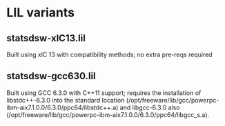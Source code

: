 # LIL variants

## statsdsw-xlC13.lil

Built using xlC 13 with compatibility methods; no extra pre-reqs required

## statsdsw-gcc630.lil

Built using GCC 6.3.0 with C++11 support; requires the installation of libstdc++-6.3.0 into the standard 
location (/opt/freeware/lib/gcc/powerpc-ibm-aix7.1.0.0/6.3.0/ppc64/libstdc++.a) and libgcc-6.3.0 also 
(/opt/freeware/lib/gcc/powerpc-ibm-aix7.1.0.0/6.3.0/ppc64/libgcc_s.a).



